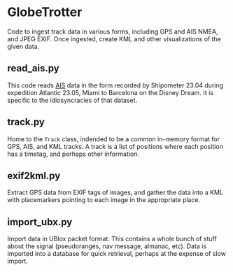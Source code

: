 # GlobeTrotter
Code to ingest track data in various forms,
including GPS and AIS NMEA, and JPEG EXIF.
Once ingested, create KML and other visualizations
of the given data.

## read_ais.py
This code reads [AIS](https://en.wikipedia.org/wiki/Automatic_identification_system)
data in the form recorded by Shipometer 23.04
during expedition Atlantic 23.05, Miami to
Barcelona on the Disney Dream. It is specific
to the idiosyncracies of that dataset.

## track.py
Home to the `Track` class, indended to be a
common in-memory format for GPS, AIS, and KML
tracks. A track is a list of positions where
each position has a timetag, and perhaps other
information.

## exif2kml.py
Extract GPS data from EXIF tags of images,
and gather the data into a KML with placemarkers
pointing to each image in the appropriate place.

## import_ubx.py
Import data in UBlox packet format. This contains
a whole bunch of stuff about the signal (pseudoranges,
nav message, almanac, etc). Data is imported
into a database for quick retrieval, perhaps
at the expense of slow import.